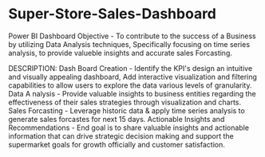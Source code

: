 # Super-Store-Sales-Dashboard
Power BI Dashboard
Objective - To contribute to the success of a Business by utilizing Data Analysis techniques, Specifically focusing on time series analysis, to provide valueble insights and accurate sales Forcasting.

DESCRIPTION:
Dash Board Creation - Identify the KPI's design an intuitive and visually appealing dashboard, Add interactive visualization and filtering capabilities to allow users to explore the data various levels of granularity.
Data A nalysis -   Provide valuable insights to business entities regarding the effectiveness of their sales strategies through visualization and charts.
Sales Forcasting - Leverage historic data & apply time series analysis to generate sales forcastes for next 15 days.
Actionable Insights and Recommendations - End goal is to share valuable insights and actionable information that can drive strategic decision making and support the supermarket goals for growth officially and customer satisfaction.
